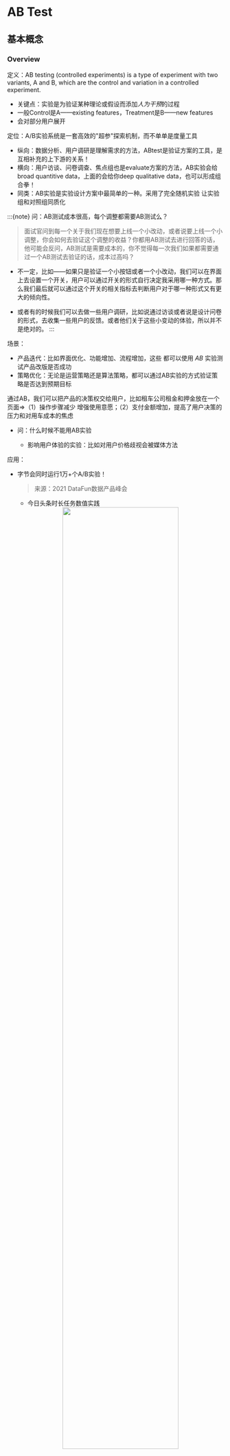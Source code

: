 # AB Test

## 基本概念

### Overview
定义：AB testing (controlled experiments) is a type of experiment with two variants, A and B, which are the control and variation in a controlled experiment.

- 关键点：实验是为验证某种理论或假设而添加*人为干预*的过程
- 一般Control是A——existing features，Treatment是B——new features 
- 会对部分用户展开


定位：A/B实验系统是一套高效的"超参"探索机制，而不单单是度量工具
- 纵向：数据分析、用户调研是理解需求的方法，ABtest是验证方案的工具，是互相补充的上下游的关系！
- 横向：用户访谈、问卷调查、焦点组也是evaluate方案的方法，AB实验会给broad quantitive data，上面的会给你deep qualitative data，也可以形成组合拳！
- 同类：AB实验是实验设计方案中最简单的一种。采用了完全随机实验 让实验组和对照组同质化

:::{note}
问：AB测试成本很高，每个调整都需要AB测试么？
> 面试官问到每一个关于我们现在想要上线一个小改动，或者说要上线一个小调整，你会如何去验证这个调整的收益？你都用AB测试去进行回答的话，他可能会反问，AB测试是需要成本的，你不觉得每一次我们如果都需要通过一个AB测试去验证的话，成本过高吗？

- 不一定，比如——如果只是验证一个小按钮或者一个小改动，我们可以在界面上去设置一个开关，用户可以通过开关的形式自行决定我采用哪一种方式。那么我们最后就可以通过这个开关的相关指标去判断用户对于哪一种形式又有更大的倾向性。

- 或者有的时候我们可以去做一些用户调研，比如说通过访谈或者说是设计问卷的形式，去收集一些用户的反馈。或者他们关于这些小变动的体验，所以并不是绝对的。
:::


场景：

- 产品迭代：比如界面优化、功能增加、流程增加，这些 都可以使用 $A B$ 实验测试产品改版是否成功
- 策略优化：无论是运营策略还是算法策略，都可以通过AB实验的方式验证策略是否达到预期目标

通过AB，我们可以把产品的决策权交给用户，比如租车公司租金和押金放在一个页面⇒（1）操作步骤减少 增强使用意愿；（2）支付金额增加，提高了用户决策的压力和对用车成本的焦虑

- 问：什么时候不能用AB实验

    - 影响用户体验的实验：比如对用户价格歧视会被媒体方法

应用：
- 字节会同时运行1万+个A/B实验！
    > 来源：2021 DataFun数据产品峰会

    - 今日头条时长任务数值实践

    <center><img src="../images/CI_abtest_1.png" width="75%"/></center>

- 腾讯看点：

    - 增长侧：调整的PUSH策略是否可以带来DAU的增长?
    - 推荐侧：小视频新的推荐算法是否可以带来更高的feeds点击率?
    - 产品侧：是否新的功能栏方案会造成很大的大盘PV下跌?


### AB实验的理论支撑
A/B Test 从本质上来说是一个**对控制变量实验结果的假设检验**
- 随机化：AB实验把Treatment 到 Effect之间的所有confounder通过随机化实现了控制变量，只剩下Treatment作为唯一因素
- 假设检验：假设检验是研究如何根据抽样后获得的样本来检查抽样前所作假设是否合理，它首先对实验组和对照组的关系提出了某种假设，然后计算这两组数据的差异和确定该差异是否存在统计上的显著性，最后根据上述结果对假设做出判断。

    - **中心极限定理**：在样本量足够大的时候，可以认为样本的均值近似服从正态分布。

    - 假设检验的理论核心是**证伪**，原假设是统计者想要拒绝的假设。拒绝的方式是我们看原假设成立的时候，H0（两组样本数据一样）是否是一个小概率事件

    

## ABTest的设计

ABtest其实就是控制变量法。为了评估测试和验证模型/项目的效果，在app/pc端设计出多个版本，在同一时间维度下，分别用组成相同/相似的群组去随机访问这些版本，记录下群组的用户体验数据和业务数据，最后评估不同方案的效果决定是否上线。


### 发现问题并对核心指标形成假设

- 基于现状和期望，分析并提出假设
- 设定指标目标（核心指标）根据假设找到目标指标 \& 其他重要的数据指标
    - 例子: 将购买页面主色调从蓝色改为红色能够将用户购买率提升3%，那么关注指标:
        - 用户购买率必定是我们的关注的指标 $\rightarrow$ “目标指标”
        - 还应该关注一些产品常关注的重要数据指标 $\rightarrow$ 观祭新策略会否对其他重要指标产生负面影响。

    - Guardrail Metric：

        - Organization guardrail metric: 比如page loading latency，新功能可能好但打开慢 会影响整个app；比如改付款界面UI对用户的下单单价不应该有影响！

        - Trustworthy-related metrics: 比如检查randomization！要用T-test或者卡方检验来看是否A B组其他特征一致



### 设计实验方案

#### Who

AB实验需要利用控制变量法的原理, 确保A、B两个方案中只有一个不同的变量, 其他变量保持一致，

- 必须满足的条件
    - 特征相同 (或相似) 的用户群组
    - 同一时间维度
- 操作方法：
    - 利用用户的唯一标识的尾号或者其他标识进行分类，如按照尾号的奇数或者偶数将其分为两组。
    - 用一个hash函数将用户的唯一标识进行hash取模，分桶。可以将用户均匀地分到若干个桶中，如分到100个或者1000个桶中，这样的好处就是可以进一步将用户打散，提高分组的效果。
    - 当然，如果有多个分组并行进行的情况的话，要考虑独占域和分享域问题。（不同域之间的用户相互独立，交集为空）对于共享域，我们要进行分层。但是在分层中，下一层要将上一层的用户打散，确保下一层用户的随机性。

##### **实验对象：**

- 如果是双边市场的话，可以用户、平台、生产者三方进行实验

<center><img src="../images/CI_abtest_4.png" width="75%"/></center>

- 推荐实验

    <center><img src="../images/CI_abtest_5.png" width="75%"/></center>

##### **人群圈选方式**

>  对人群的选择：行为圈选、标签圈选、属性圈选

多层方案

为了解决以上问题，多层分组方案应运而生，具体实现方法如下：

- <mark style="background-color:#c3dbfc;">分流</mark>：用户分流是指按照地域、性别、年龄等把用户均匀地分为几个组，1个用户只能出现在1个组中。
    - **适合互斥实验：**实验在同一层拆分流量，且不论如何拆分，不同组的流量是不重叠的。

    - 例子：只看“安卓用户”、只看“北京地区用户”等等，很多时候实验会在一个城市进行，因为不同城市之间的用户差异会很大（特别是美团滴滴之类的）

    - 问题：实际情况中，往往会同时上线多个实验，拿广告来说，有针对样式形态的实验，有针对广告位置策略的实验，有针对预估模型的实验。
      - 如果只是按照这种分流模式来，在每组实验放量10%的情况下，整体的流量只能同时开展10个实验。这个实验的效率是非常低的。为了解决这个问题，提出了用户分层、流量复用的方法。

- <mark style="background-color:#c3dbfc;">分层</mark>：同一份流量可以分布在多个实验层，也就是说**同一批用户可以出现在不同的实验层**，前提是**各个实验层之间无业务关联**，保证<u>这一批用户都均匀地分布到所有的实验层里</u>，达到用户“正交”的效果就可以（正交分层可以理解为互不影响的流量分层），从而让实验流量复用
- 根据业务方人为定义一些分层——如：UI 层、推荐算法层
    
- **每一层对用户随机分组**：流量经过每一层时都会被打散重新分配，*下一层每一组的流量都随机来源于上一层各组的流量*
    
- 实现同一个用户出现在不同层的不同组里面，做到流量的重复利用

- 分流分层模型：在此模型中增加组、层，并且可以互相嵌套。这要与实际的业务相匹配，拆分过多的结构可能会把简单的业务复杂化，拆分过少的结构又可能不满足实际业务。

    <img src="../images/TjLIltgmv2ifMvvCtR9Q.png" alt="img" style="zoom: 67%;" />
    
    
    - 规则：
    
        - 域1和域2拆分流量⇒**域1和域2是互斥的。**
        - 流量流过域2中的B1层、B2层、B3层时，B1层、B2层、B3层的流量都是与域2的流量相等。此时**B1层、B2层、B3层的流量是正交的。**
        - 扩展：流量流过域2中的B1层时，又把B1层分为了B1-1，B1-2，B1-3，此时**B1-1，B1-2，B1-3之间又是互斥的。**
    
    - **使用场景**
    
        - 例1：B1层、B2层、B3层可能分别为：UI层、搜索结果层、广告结果层，这几层基本上是没有任何的业务关联度的，即使共用相同的流量（流量正交）也不会对实际的业务造成结果。
    
            - 但是如果不同层之间所进行的试验互相关联，如B1层是修改的一个页面的按钮文字颜色，B2层是修改的按钮的颜色，当按钮文字颜色和按钮颜色一样时，该按钮已经是不可用的了。因此建议**同一类型的实验在同一层内进**行，并且需要考虑到不同实验互相的依赖。
    
        - 例2：域1的此种分流的意义在于，当我们做一个实验，并且**希望其他任何实验都不能对我实验进行干扰**，保证最后实验的可信度。
    


- B端实验
    - 内容池
        - 业务策略：低质过滤、热点运营、内容引入、内容使用天数
        - 模型更新:tag模型更新、清晰度调整、封面图调整、评分体系更新
    - 内容创作者
        - 业务策略:账号过滤、账号提权、账号引入、分润策略
        - 模型更新:评级模型更新、黑产打击模型更新

#### What——选物料

明确改动点——话术模板/h5/图片素材，保证是单一因素！

#### Where——选渠道

短信/外呼/邮件PUSH/站内信

实验层定义
- 为了让多个实验能够**并行不相互王扰 \& 获得足够的流量**而研发的流量分层技术
- 为了消不同层上的多个实验之间的影响, 一层上同一个用户只会命中一个实验, 一个实验每个组的用户都会随机打散后均匀地进入到不同层另一个实验的各组中
    - 把总体流量复制无数遍 $\rightarrow$ 形成无数个流量层 $\rightarrow$ 让总体流量被无数次复用 $\rightarrow$ 提高实验效率
    - 各层的流量正交 $=$ 选择正确的流量层可以保证各实验的结果不会受到其他层实验的干扰

选择实验层的原则
- 假如实验之间有相关性，那么实验必须置于同一层
- 假如实验之间没有相关性，那么实验可以置于不同层


#### When——选时机

立即触发/定时触达/例行触达/事件触发

注意：实验时长要与产品的 “数据特征周期”一致
- 例子: 直播类app产品, 用户在周一到周五的活跃度较低, 在周末活跃度较高, 以一个自然周为周期, 不断循环。那么该产品实验的时长应设置为一周

    

#### How large——决定样本量

- 最小样本量计算公式

    $$
    \mathrm{N}=\frac{(\sigma_{1}^{2}+\sigma_{2}^{2}) (Z_{1-\frac{\alpha}{2}}+Z_{1-\beta})^{2} }{\delta^{2}} \approx \frac{2 \sigma^{2} \cdot(1.96+0.84)^{2}}{\delta^{2}} \approx \frac{16 * \sigma^{2}}{\delta^{2}}
    $$
    - 公式解释
        - **样本标准差$\sigma$**衡量的是整体样本数据的波动性，可从样本中计算得到

            - 观测指标为绝对值类指标时:
                $$
                \sigma^{2}=\frac{ \sum_{1}^{n}(x_{i}-\bar{x})^{2}}{n-1}
                $$
                
                $\mathrm{n}$ 为样本数量, $\mathrm{x}$ 为样本均值

            - 观测指标为比率类指标时:
                $$
                \sigma^{2}=P_{A}(1-P_{A})+P_{B}(1-P_{B})
                $$
                $P_{A}$和$P_{B}$为观测数据，比如希望点击率从20%提升到25%，那么PA=20%，PB=25%，δ=5%。

        - **组间预期差值$\delta$**代表预期实验组和对照组两组数据的差，比如说期望点击率从20%提升到25%，那么δ就是5%。
        - α：犯第一类拒真错误的概率
            - 1-α := 置信水平
            - 一般情况取0.05
        - β，犯第二类取伪的概率
            - 1-β := 统计功效（没有取伪的概率，也就是在假设检验中， 拒绝原假设后， 接受正确的替换假设的概率）
            - 一般情况取0.2
        - 约等号：在置信水平: $\alpha=0.05 ， Z_{1-\frac{\alpha}{2}}=1.96$和统计功效: $\beta=0.2, Z_{1-\beta}=0.84$时的rule of thumb

            - 这里其实体现了一种AB实验的保守理念：
                - 低α：宁肯砍掉多个好的产品——尽量避免拒绝真的H0
                - 高β：也不应该让1个不好的产品上线——可以适当接受假的H0（改进实际有用但没采取）

    - 公式原理：CLT

        Test $\mu_{c}$ is the same as $\mu_{t}$： $H_{0}: \mu_{c}=\mu_{t}$ v.s. $H_{1}: \mu_{c} \neq \mu_{t}$

        $$\bar{x} \backsim N(\mu_{c}-\mu_{t}, \frac{2 \sigma^{2}}{n})$$

        $$\rightarrow Z=\frac{\bar{x}-(\mu_{c}-\mu_{t})}{\sqrt{2} \sigma / \sqrt{n}} \backsim N(0,1)$$

        When accept $\mathrm{H}_{0}$, significance level is $\alpha$:
        $$
        \begin{aligned}
        &\beta=P(|\frac{\bar{x}}{\sqrt{2} \sigma / \sqrt{n}}| \leq Z_{\alpha / 2})=P(-Z_{\alpha / 2} \leq \frac{\bar{x}}{\sqrt{2} \sigma / \sqrt{n}} \leq Z_{\alpha / 2}) \\
        &=P(-Z_{\alpha / 2}-\frac{\mu_{c}-\mu_{t}}{\sqrt{2} \sigma / \sqrt{n}} \leq \frac{\bar{x}-(\mu_{c}-\mu_{t})}{\sqrt{2} \sigma / \sqrt{n}} \leq Z_{\alpha / 2}-\frac{\mu_{c}-\mu_{t}}{\sqrt{2} \sigma / \sqrt{n}}) \\
        &=\Phi(Z_{\alpha / 2}-\frac{\mu_{c}-\mu_{t}}{\sqrt{2} \sigma / \sqrt{n}})-\Phi(-Z_{\alpha / 2}-\frac{\mu_{c}-\mu_{t}}{\sqrt{2} \sigma / \sqrt{n}})
        \end{aligned}
        $$
        
        Without loss of generality, assume $\mu_{c}>\mu_{t}$:

        $$
        \begin{aligned}
        \beta=\Phi(Z_{\alpha / 2}-\frac{\mu_{c}-\mu_{t}}{\sqrt{2} \sigma / \sqrt{n}})-\Phi (-Z_{\alpha / 2}-\frac{\mu_{c}-\mu_{t}}{\sqrt{2} \sigma / \sqrt{n}}) \\
        \end{aligned}
        $$
        - 其中第二项 $<\Phi(-Z_{\alpha / 2}) \approx 0$ 所以可以忽略
        - 与此同时$ \beta=\Phi(-Z_{\beta})$

        所以根据$-Z_{\beta}=Z_{\alpha / 2}-\frac{\mu_{c}-\mu_{t}}{\sqrt{2} \sigma / \sqrt{n}}$可以得到:
        $$n \approx \frac{2\left(Z_{\alpha / 2}+Z_{\beta}\right)^{2} \sigma^{2}}{\left(\mu_{c}-\mu_{t}\right)^{2}}$$

    - 以上公式是计算出单个实验组所需的样本量

        - 若有多个实验组，乘以实验组的个数就可以得到最终的样本量。
        - 样本量可以是一段时间里累积的样本量，比如需要10000个样本，每天可以产生1000个，那运行10天可以的！

- 例子：

    - 对于绝对值指标：

        - 某商品详情页平均停留时长的标准差是20秒，优化了商品详情页后，预估至少有5秒的绝对提升，AB测试每个组需要的最少样本量：
    
            σ=20，δ=5

            每个组所需的最少样本量 = $8*20*20*2/5*5=256$

    - 比率类指标：
    
        - 某商品详情页点击率20%，优化了该功能后，预期点击率提升到25%，AB测试每个组需要的最少样本量：
        
            对照组PA：20%，实验组PB：25%
        
            每个组所需的最少样本量 = $8 * (0.2 *（1-0.2）+0.25*（1-0.25））/ （0.25- 0.2）^2=1030$

- 在线计算工具：[Evans awesome AB Tools](https://www.evanmiller.org/ab-testing/)

    以上的例子：

    <center><img src="../images/CI_abtest_6.png" width="45%"/></center>
    
- 代码

    基于[delta method](https://toutiao.io/posts/q660w08/preview)
        $$\sqrt{n}\left(g\left(Y_{n}\right)-g(\theta)\right) \stackrel{d}{\rightarrow} N\left(0, \sigma^{2} g^{\prime}(\theta)^{2}\right)$$
    ```python
    import numpy as np
    import math
    from sklearn.linear_model import MultiTaskLasso, Lasso
    import pandas as pd
    import scipy.stats
    from sklearn.preprocessing import StandardScaler
    from sklearn.preprocessing import StandardScaler
    from sklearn.preprocessing import MinMaxScaler
    import numpy as np
    
    
    from  scipy.stats import chi2_contingency
    def chi_test(x,y,x_target,y_target):
        #卡方检验 组分分布是否平
        kf_data = np.array([[x,x_target], [y,y_target]])
        kf = chi2_contingency(kf_data)
        print('chi-sq=%.4f, p-value=%.4f, df=%i expected_frep=%s'%kf)
    
    chi_test(31188,31188,3461,3423)
    
    
    #deltaMethod 专用于变量y与变量x的商的case
    def var_dtm(y_mean, x_mean, var_y, var_x, xy_mean):
        
        #计算协方差
        def cova(x_mean,y_mean,xy_mean):
            return xy_mean-x_mean*y_mean
        covar = cova(x_mean,y_mean,xy_mean)
        
        #商的variacne
        var_ratio = var_y/x_mean**2 + var_x*y_mean**2/x_mean**4 - 2*covar*y_mean/x_mean**3
        return var_ratio
    
    
    #发布器头图的 曝光数 > 发布数 为例
    var = var_dtm(y_mean = 0.035214194, x_mean = 2.794877088302219
                    ,var_y = 0.073726526, var_x = 185.240175
                        , xy_mean = 0.410843231521)
    
    
    #实际的方差 有可能比二项分布折算方差会大很多
    print('二项方差：',round(0.012599/(1-0.012599),4))
    print('实际方差：',round(var,4))
    
    def sample_size(mean = 0.01259955,var = 0.0122,lift_rate = 0.025,alpha = 0.05,beta = 0.2):
        import math
        
        lift = lift_rate * mean
        num = var*(scipy.stats.norm.ppf(1-alpha)+scipy.stats.norm.ppf(1-beta))**2/(lift**2)
        return math.ceil(num)
    
    print('采用二项方差的样本量估计：', sample_size(var = 0.0128))
    print('采用deltaMethod的样本量估计：',sample_size())
    ```
- 补充：为什么计算的是最小样本量？

    理论上样本量还是越大越好。实际上，样本量越少越好，这是因为

    1. 流量有限：小公司就这么点流量，还要精打细算做各种测试，开发各种产品。在保证样本分组不重叠的基础上，产品开发速度会大大降低。

    2. 试错成本大：如果拿50%的用户做实验，一周以后发现总收入下降了20%，这样一周时间的实验给公司造成了10%的损失，这样损失未免有点大。

    所以，也可以应用一个流量大小Trick——`RAMP-UP PLAN` or `灰度测试`：初始阶段,先分配较少的流量（如1%）进入实验，初始实验如果一切正常, 进一步加大流量，初始实验如果出现异常, 随时可以终止实验

### 执行实验方案

- 设计与开发：

    - 创建变体：对网站原有版本的元素进行所需的更改。可能是更改按钮的颜色，交换页面上元素的顺序，隐藏导航元素或完全自定义的内容。
    - 埋点设计：把相关的用户行为收集起来，供后续的流程进行数据分析，从而得出实验结论。
    
- 分配流量分割进行测试：这里要注意辛普森悖论！要严格执行之前设计的分流分层方案让样本均匀随机。

- 埋点采集数据

### 实验观测
上线策略，观测实验确保正常，看实验是否按照预期进行，主要看以下两个方面：

1. 观察样本量是否符合预期，比如实验组和对照组分流的流量是否均匀，正常情况下，分流的数据不会相差太大，如果相差太大，就要分析哪里出现了问题。

2. 观察用户的行为埋点是否埋的正确，很多次实验之后，我们发现埋点埋错了。


### 分析实验结果

实验后分析数据：观察数据的涨跌是否显著，一般样本大（样本容量大于30）都是用Z检验，小的话才T，具体的选择合理的检验方式的方法：
<center><img src="../images/CI_abtest_8.png" width="55%"/></center>

- e.g 绿色线：不知道总体方差and比值的时候用


#### Z检验

$\mathrm{H_0}: \mu 1=\mu 2$

计算Z统计量（对于绝对值/比率型指标，方差的计算方式有差异）

- 绝对值指标:
    $$
    Z=\frac{\bar{X}_{A}-\bar{X}_{B}}{\sqrt{\frac{\sigma_{A}^{2}}{N_{A}}+\frac{\sigma_{B}^{2}}{N_{B}}}}
    $$
    - $\bar{X}_{A} 、 \bar{X}_{B}$：$A 、 B$ 组样本的均值
    - $\sigma_{A}^{2}$、$\sigma_{A}^{2}$：$A 、 B$ 组样本的方差
    - $N_{A}$、$N_{B}$：$A 、 B$ 组样本的数量

- 比率指标：
  
    $$
    Z=\frac{P_{A}-P_{B}}{\sqrt{\frac{P_{A}(1-P_{A})}{N_{A}}+\frac{P_{B}(1-P_{B})}{N_{B}}}}
    $$
    - $P_{A}、P_{B}$：$A 、 B$ 组样本的比率
    - $N_{A}$、$N_{B}$：$A 、 B$ 组样本的数量

假设检验的话跟理论Z比，也可以直接得到p值


### 决策

根据检验结果，判断发布新版本/改进设计方案/调整流量继续测试

:::{note}
Q：如果你发现你在AB测试当中所选取的指标在**统计上来说都是不显著的**，你该怎么去判断这个实验的收益？

A:
- 一般来说无显著差异我们可以理解为：实验组和对照组的统计差异是由抽样误差引起的（不拒绝H0 认为误差服从正态分布）。

- 但进一步验证的话，我们可以将这个指标去拆分成每一天去观察。如果指标的变化曲线每一天实验组都高于对照组，即使他在统计上来说是不显著的，我们也认为在这样一个观测周期内，实验组的关键指标表现是优于对照组，并得出优化上线结论。
:::

:::{note}
Q：如果你在AB测试中发现**实验组核心指标明显优于对照组，那这个优化就一定能够上线吗？**

A: 

- 不一定。举个例子，比如说有的时候我们想要提升产品的视觉展现效果。但是这种优化可能是以*用户等待内容展现的时间*作为代价来进行提升的。所以一个方面的优化可能会导致另一个方面的劣化。在做这个优化的时候，可能会对其他部门产生一些负向的影响，进而导致公司收入的下降。

- 所以，我们在进行AB测试的时候，必须要综合评估所有方面的一些指标变动，同时对于收益和损失来做一个评估，才能确认这个优化可以最终上线。
:::

## AB实验常见错误

1. **弃真**：实验组和对照组没有显著差异，但我们接受了方案推了全量。减少这种错误的方法就是提高显著性水平，比如 p 值小于 0.05 才算显著，而不是小于 0.1，显著性水平是人为给定的犯一类错误的可以接受的上限（$p$值为犯 I 类错误的概率$\alpha$ ）。

2. **存伪**：实验组和对照组有显著差异，但我们没有接受方案。

   II 类错误和**统计功效 (power)** 有关，统计功效可以简单理解为真理能被发现的可能性。统计功效 为:$1-\beta$ ，而$\beta$为犯第二类错误的概率。影响统计功效的因素有很多，主要的有三个：统计量、样本量和 I 类错误的概率$\alpha$  。

### 用户抽样不科学

没有满足随机化
- 错误例子：
    - 实验中, 在不同的渠道/应用市场中, 发布不同版本的APP/页面, 并把用户数据进行对比
    - 简单地从总体流量中抽取 $n \%$ 用于实验, 不考虑流量分布, 不做分流处理
- 问题——辛普森悖论
    不同应用市场渠道的用户常常带有自己的典型特征, 用户分布具有明显区别。对总流量进行简单粗暴地抽样也有着同样的问题一一分流到实验组和对照组的流量可能存在很大的分布差异。
    
    AB实验要求我们尽可能地保持实验组和对照组流量分布一致 (与总体流量也需保持分布一致), 否则得出的实验数据并不具有可信性。

实验人群跟上线人群不一致
- 比如：对局部城市做实验，但上线全量城市的时候有的城市不work

### 实验层选择错误

之前提到相关性实验放同一层、不相关实验可以放不同层。
比如按钮红色or蓝色 VS 按钮圆形or方形是相关的实验，用户将受到 “按钮颜色Red”以及 “按钮形状Round” 两个策略影响，
- 分开的话： 我们无法判断究竟 是哪个策略影响了该用户的行为。换句话说, 由于两个实验存在关联, 用户重复被实验命中, 实验结果 实际受到了多个策略的影响。这种情况下, 两个实验的结果便不再可信了
- 解决：要同层同时看2x2四种策略的结果

### Novelty and Primacy Effect

在新进行实验版本变更的短期内会有两种效应，但不会一直持续：
- Primacy effect: People are reluctant to change

    实验的指标可能会表现出正向的增长，到那时当用户好奇心消退之后，又会回到之前一般的水平。 
    - 举例：当某一天我们打开微信，发现微信的导航栏多了一个图标，我们肯定会非常好奇地去点开它看看是什么功能。打开发现它其实就是原来的朋友圈而已，那第二天第三天可能就慢慢习惯了这个新的东西，回到原先的使用习惯。

- 新奇效应Novelty effect: People welcome the changes and use more——用户因为新鲜感而表现出不可持续的行为

    老用户对改变可能不习惯甚至反感，有一定上手成本，这个时候需要可能会带来短期负面的影响

这两个效应会导致不同的initial effect

:::{note}
Q: Ran an A/B test on a new feature, the test won and we launched the change. After a week, the treatment effect quickly declined
A: Novelty effect⇒Repeat usage declined when effect wears off
:::




解决方案：

实践中，面对可能出现的学习效应，有什么应对方法呢：

- 采用入组多天的数据，表征实验组的指标随着时间的变化情况，表征实验指标是否收敛。
    如果指标有一定的周周期性，实验周期包含周末，观察工作日和周末的不同表现。
    - 但是在实验中，每天都去计算实验是否显著、比较两组指标大小是没有意义的，还会导致多重检验问题，只有达到最小样本量以及学习效应消退才能分析实验结果。

- Run tests only on first time users: 采用全新用户开展实验，全新用户就没有使用惯性的问题不会被Novelty和Primacy影响。

- 如果已经有在跑的实验，想看这些effect的影响的话，要等实验结果稳健之后再下结论

### INTERFERENCE BETWEEN VARIANTS

SUTVA是Stable unit treatment value assumption，表示randomization units are independent and no interaction between them！但社交属性⇒用户之间很可能相互影响⇒每个用户的行为并非完全独立


问题出现的场景
- Network effect: 控制组的用户会被实验组的用户影响

    User behaviors are impacted by others. The effect can spillover the control group

    - 例1: 比如我们对司机激励策略 由于司机会群里讨论所以会感觉自己受到不公平的待遇！

    - 例2: 假设好友被分到了实验组，我被分到了对照组。曝光给好友的内容更加的有吸引力，他作出了点赞、评论等互动行为。而产品的社交属性，使我可以看到好友的互动行为，原本不会被曝光给我的内容，我通过好友的互动间接接收到了。也提高了我去互动的概率，提高了活跃程度。这样就发生了实验组想对照组溢出的问题，独立的假设受到了破坏。

    - 例3: 直播pk体验中，pk组的体验组连线对战组

- Two-sided markets: 实验组和控制组会竞争一样的资源

    Resources are shared among control and treatment groups！
    - Eg. treatment group attracts more drivers
        - 比如当领券的用户需求增加，会获得更多的司机资源，从而让没领券的对照组可用的司机资源减少了！
        - 如果在一个地理区域中划分实验组对照组，验证一个乘客端的优化。如果实验组的优化带来了需求的提升，那就会有更多的司机接到了来自实验组的订单。短时间内司机的数量是固定的，分配给实验组的司机多了，自然对照组司机就少了。导致实验组结果高估，且破坏了独立假设。
    - 解决方案：predict where the interference will happen，然后isolate control and treatment units
        - 地理分离: 从地理上区隔用户，这种情况适合打车平台这样能从地理上区隔的，比如北京是实验组，上海是对照组，只要两个城市样本量相近即可。
        - 用户聚类: 按用户的关联度将用户聚成簇（Cluster），保证簇内用户的关联强，而簇间的关联弱，那么簇与簇之间是近似独立的。
            - 假如一个用户被划分到对照组，那么大部分与他直接联系的用户也应该被分到对照组中。
        

解决方案1：防止用户互相影响的方案——**Isolate Users**

- 双端市场场景

    Geo-based randomization: Split by geolocations
    - Eg. New York vs. San Francisco
    - Big variance since markets are unique

    Time-based randomization: Split by day of week
    - Assign all users to either treatment or control
    - Only when treatment effect is in short time
    - 只有在effect短（比如uber打车）的时候有用，但长时间的（比如是否推荐其他用户）就没用

- Network场景

    Create network clusters:
    - People interact mostly within the cluster
    - Assign clusters randomly

    **Ego-network randomization:** 

    - Originated from LinkedIn
    - An ego network cluster is defined as a portion of a social network formed of a given individual, termed ego, and the other persons with whom she has a social relationship, termed alters
    - One-out network effect: user either has th
    - e feature or not
    - It's simpler and more scalable

    快手直播通过pk_id来分实验而不是用户颗粒度

核心要点：

- 系统控制干预，降低对照组用户（没上策略的用户）接触到待评估功能的几率

**解决方案2: 时间片轮转实验**

时间片轮转实验是一种处理个体之间相互干扰的实验方法，在一定的实验对象上 进行实验组策略和对照组策略上的反复切换。

- 比如快手直播PK：让用户无法知晓下一个时间是否是实验组








### 统计显著!=实际显著

问：如果你发现AB测试的结果在统计上来说是显著，但是在实际中却不显著，这是为什么？

- 解释：统计学上的显著并不意味着实际效果的显著，假设检验只是告诉我们数据差异由随机产生的概率有多大，而实际显著是一个业务对改进商业价值的业务判断

    比如，我们做了一个改动让APP的启动时间的优化了0.001秒，这个数字可能在统计学上对应的P值很小——统计学显著，但是在实际中用户0.01秒的差异是感知不出来的。那么这样一个显著的统计差别，其实是没有商业意义的。

- 原因分析：造成这个结果可能的原因是我们在AB测试当中所选取的样本量过大（比如样本量分母的Minimum detectable effect太小了），导致样本和总体数据量差异很小，这样的话即使我们发现一个细微的差别，它在统计上来说是显著的，但对实际应用来说是不显著的。

- 解决：我们要设定一个合理的Minimum detectable effect，并根据它计算最小样本量

### Multiple Testing Problem
如果有三个组，有一个组p-value <0.05，也不能执行，因为此时

- $\operatorname{Pr}($ no false positive $)=(1-0.05)^{3}=0.95^{3}=0.857$
- $\operatorname{Pr}($ at least 1 false positive $)=1-\operatorname{Pr}$ (no false positive) = 0.143
- Type I error over 14%

解决方案1：Bonferroni  correction
- Significance level / number of tests
    - 比如：Significance level 10 tests $=0.05 / 10=0.005$

- 缺点：太过保守


 解决方案2：False Discovery Rate

- $\mathrm{FDR}=E[\frac{\text { false positives }}{\text { rejections }}]$

### Data Peaking

Stop collecting data when the test comes out significant：错误的！我们要计算准确的duration，我们在计算周期的时候考虑了
- statistical power
- significance level
- day of week effect
- seasonality

如果没有完成Pre-determined的duration的话，得到的effect是随机性造成的（过早停止测试可能会让一些异常的数据没有办法发生“均值回归“）！

此外，我们需要的是一个reproducible，而peak的时候终止很可能是一种无法复现的结果。



### 外部环境带来偶然因素

比如打车的时候有下雨，电商有大促，就会带来随机性

### 单侧检验

当显著性水平一定时，如要在多个选件中确定入选者，那么单侧检验所需观察到的选件之间的转化率差异更小。这似乎很有吸引力，因为与使用双侧检验相比，单侧检验可以更早地确定入选者。但单侧检验是有代价的！

- 例如，在一个单侧检验中，测试B是否比A好必须在开始测试​之前，决定是测试 B 优于 A 还是 A 优于 B。但是，如果是先查看了 A/B 测试的结果并看到 B 优于 A，然后​决定进行一个单侧检验来看这种差异是否具有统计意义，那么就违反了统计测试背后的假设。违反测试的假设意味着您的置信区间不可靠，并且测试的误报率比预期的要高。

您可以将单侧检验看做是一种已经由裁判做出决定、只是对该选件进行试验的测试。在单侧检验中，您已经确定了入选选件，而且只是想证明这一点，而不是向每个体验提供平等的机会来证明自己可以是入选者。单侧检验只应在这种极少发生的情况下使用：您**只关注某个策略是否优于其他策略，而不是其他策略优于某个策略。**

避免出现单侧检验问题，我们通常使用始终运用双侧检验的 A/B 测试解决方案！

## AA实验

当我们在实验评估系统上开启一个实验组和对照组配置一摸一样的实验时，我们称之为AA实验。AA实验通常用来辅助观察指标在产品不做改变时的偏差范围。我们通常会在实验里加一个和对照组一模一样的实验组来观察这个偏差，而如果这个偏差很大，通常你的AB实验也容易结果不置信。

AA的结果会存在波动，产生波动的原因很好理解，一句话来说就是“随机性”。下一秒打开头条的那个用户今天会读几篇文章这完全是随机的，不可预知的。所以当你开两个完全相同的实验组的时候，因为每个组里的用户今天会读的文章数完全随机，所以最终我们拿到的两个 Read/U 指标的差别也是随机的。

### AA实验作用

- AA实验能够验证实验所在层的分流均匀和正交性，保证分流同质。
- 观测指标是否存在指标生产异常，如实验曝光上报异常、异常用户影响等
评估指标波动范围
- 防止**上一个AB实验释放的流量**带来的惯性的影响（carry over）


### 起因

做AB实验的时候，有时尽管我们发现AB两组出现了明显差异，但我们依旧无法确认这种差异是实验条件不同带来的，还是AB两组用户本身的差异带来的。有时候，即便采用特别均匀的哈希打散算法，同时扩大样本量，也依然会出现AB两组用户在空跑期（AB两组用户实验条件一致），差异显著的情况。

因此，为了规避这个问题。很多企业采用了AA测试（空跑期）方法——正式开启实验之前，先进行一段时间的空跑，对AB两组用户采用同样的实验条件，一段时间后，再看两组之间的差异。

<center><img src="../images/CI_abtest_10.png" width="75%"/></center>

- 如果差异显著，数据弃之不用，重新选组。
- 如果差异不显著，记录两组之间的均值差，然后在实验期（AB两组实验条件不同）结束时，用实验期的组间差异，减去空跑期的组间差异，得到一个净增长率。

这种方式的问题是：对绝大多数APP来说，用户留存率不是100%。这意味着今天活跃的用户，明天可能就不来了。因此，今天按照一定规则圈定的用户群，到明天就不是同一拨人了。换句话说，即便空跑期的AA实验发现两组没有差异，等到进行AB实验时，两个实验组里的用户早就不同了。你也没法确定，AB两组用户本身没有差异。

还有些企业，会直接开三组流量，对照组、实验组、AA对照组。通过对比对照组和AA对照组，来判断实验组的固有差异。但这种方式更加不能确定对照组和实验组之间的固有差异，是更加不靠谱的方式。

那么，如果AA测试没有用，那我们该如何规避组间固有差异带来的问题呢？


### 更好的方式：AA波动比率

既然组间差异一定存在，那我们不妨接受这个前提，并且用统计方式来衡量差异大小，在计算实验效果的时候，把差异考虑在内即可。

举个例子，假如我们随机抽取2N个用户分为两组（每组N个），做一次实验，并进行指标对比。那么我们可以计算出两组用户在给定α值下，指标差异的置信区间。

我们可以把置信区间归一化，得到围绕样本均值波动的比率（给定α水平下）。这个波动比率，可以认为是任意两次随机分组，在给定α水平下的指标固有差异。

接下来，我们可以判断，如果AB实验得出的效果（改进比率），小于波动比率，那很可能只是正常误差，这个实验结论是不靠谱的。相反，如果实验效果大于波动比率，意味着这个实验结论是值得信赖的。

针对不同的指标、α水平、时间、样本数量（一般选常用AB实验的用户数量，便于参照），我们可以计算出AA波动率的表，通过这种方式，我们就把传统的AA实验，转换为了AA波动。用量化的方式，描述了组间固有差异!

**操作步骤总结**
- 先对各种关键指标，分别做常用用户数量下的AA波动范围图

    <center><img src="../images/CI_abtest_9.png" width="45%"/></center>

- 配置每个实验的时候，直接进行AB测试，不考虑AA
- 分析数据结果的时候，考虑**AB之间的差异，要大于AA差异**


## AB test的应用Trick
- 多次验证的结果更solid

- **A/B测试与用户调研相结合，可更客观合理地判断实验效果**：AB测试只是一个工具而已，是测不出用户需求的，同理心才是重要的基础。
  
    同理心是地基，想象力是天空，中间是逻辑和工具。
    > 来源：字节跳动七周年，张一鸣谈「务实的浪漫」：把想象变成现实:

- 流量复用

    有时候，多个实验共享同一个对照组。
    <center><img src="../images/CI_abtest_2.png" width="55%"/></center>

    适用场景 :
    1. 实验粒度生命周期短 (比如请求 )
    2. 定时更新Hash key
    3. 引入发车机制，同时开始实验


- 一人多账号

    如果一个人有多个账号，分别做不同用途，abtest的时候怎么分组才最合理呢？：我们对这类人的分类是，看的不是他是谁，而是他做了什么。按照我们对行业的分类，行为不同的话就是两类人，和身份证是不是同一个无关。我们要聚合的是有相同行为特征的账户，而不是人。

## AB test的局限性

- 用户角度：一部分用户无法使用某类功能而另一类用户则可以，可能会引发舆情问题；
    - 比如IEG的一些头部游戏不能给玩家带来异质化体验会引来投诉
- 开发角度：同时维护多套代码也有一定成本。这就导致我们无法直接使用AB实验
- ### 成本问题：需要足量随机流量使结果具备统计意义，会耗费流量；需要持续一段时间以收集数据，耗费时间；当可做A/B Test的选择太多时，往往难以全部尝试。
- **伦理上**不可行：比如探究社交压力对用户发表朋友圈的意愿有什么影响，不可能在用户朋友圈伪造或隐藏点赞和评论。

在这种情况下，有时候我们可以使用用户细分：
- 我们首先细分、细分再细分用户，接着对每一个细分后的用户群进行分析，以期望得到更加靠谱的结果。

    - 比如信息流推荐中可以将用户按照他们的历史活跃程度进行细拆，看看那些强相关的指标是否依然保持强相关。

    然而，细分用户这种做法其实是治标不治本的：
    - 如果细分得不够细，我们依然无法得到可靠的结论；
    - 如果细分得太细，细分后的用户可能寥寥无几导致结果不具备统计意义。

- 在无法满足AB实验的条件下，可以使用手边已有的历史数据进行推断和决策就变得很重要，这个时候可以用因果推断或者称为观察性研究来解决！

## 其他实验思路
### 双边实验

在双边市场里让实验组和对照组都分AB，同时检测两端的效果。
举例：快手中是否在主播直播页面上加一个跳转的功能
<center><img src="../images/CI_abtest_1.png" width="45%"/></center>

- 检测组间转移溢出和干扰
    - 消费端向主播端溢出：挂件可能导致实验组的观众在实验组 vs. 控制组的主播之间转移直播消费
    - 主播端向消费端溢出：实验组主播可能更加卖力直播，同时影响both实验组和控制组观众
- 帮助归因：比如解释主播端分析看到实验组的主播比控制组的主播有更高的观流时长和点赞次数：
    - 猜想：挂件导致实验组的主播提高了推流的质量, 因为他们发现有一些观众会跳离自己的直播间，于是做出了更多的努力来 “挽留”观众
    
        验证方法：可以看N1 vs N3（这样对比可以排除主播对用户的溢出 因为用户是控制组的都看不到挂件），检查是否有N1的消费/互动 > N3的消费/互动
    - 猜想：观众觉得挂件让他们能够跳到运营活动的直播间去，挺有意思的，所以也会多来有挂件的主播直播间。
        验证方法：这里N1和N3应该一样

#### 缺陷

双边实验只能描述比较简单的组间溢出场景，不能解决network inference的情形 (个体和个体之间存在干扰)
- 举例：直播PK的暴击时刻功能（最后的时候打赏积分翻倍）
    - PK实验存在双边/多边溢出效应（主播和主播 and 观众和观众），造成对照组没有办法真实反映在没有实验情况下的大盘流水，从而导致实验组比对照组的效果无法折算到大盘实验推全后的收益
    - 在PK场景下，双边实验也会造成明显的用户感受不一致：控制组用户与 实验组用户在同一场pk体验相互干扰
    - 实验需要根据pk_id随机下发, 无法直接在用户维度(uid)下发进行随机分流

### 时间片轮转实验
时间片轮转实验是一种处理个体之间相互干扰的实验方法，**在一定的实验对象上进行实验组策略和对照组策略上的反复切换**。
- 适用场景为：
    - 个体和个体之间存在干扰
    - 无法按个体分流的策略类实验
    - 实验样本有限, 个体间差异较大, 想研究单个个体的处理效应 (比如奶牛产奶的实验, 生物、椥学实验)
- 设计核心
    - 一次实验时间片的粒度 (granularity)：1分钟换一次/3分钟换一次
    - 实验总周期的选择：一天or一周？
    - 在实验总周期中选择时间节点随机决定之后一段时间是否实验策略生效
    - Tradeoff——实验粒度 (granularity) 越粗糙, 时间上的干扰造成的bias越小, 但是与此同时实验不够随机, Variance越大, 影响实验数据的statistical inference power。

#### 核心假设
- 我们所关注的指标的potential outcomes的绝对值有一个上界 $B$, 且我们在分析中不需要 知道这个 $B$ 到底是什么。
- 用户无法预测下个时间片到底是实验组，所以时间片的决策不受对末来的预期的影响。
- 如果时间片之间存在时间上的干扰, 这个干扰的影响是固定且有限的, 最多持续m期

#### 缺点
- 实验周期长
- 无法观察HTE

## 参考资料
- [知乎｜【AB测试最全干货】史上最全知识点及常见面试题（上篇）](https://zhuanlan.zhihu.com/p/375902281)
- [知乎｜【AB测试最全干货】史上最全知识点及常见面试题（下篇）](https://zhuanlan.zhihu.com/p/394172096)
- [知乎｜数据分析系列：如何做一次ABtest？](https://zhuanlan.zhihu.com/p/165406531)
- [知乎｜AB Test 高频面试八大问-数据分析面试必刷题](https://www.zhihu.com/zvideo/1421517134421344256)
- [知乎｜做AA测试，不如看AA波动](https://zhuanlan.zhihu.com/p/134085246)
- [一文搞懂AB Testing的分层分流](https://www.woshipm.com/pd/1080730.html)
- [Udacity｜AB Testing by Google](https://www.udacity.com/course/ab-testing--ud257)
- [Youtube｜A/B Testing in Data Science](https://www.youtube.com/playlist?list=PLY1Fi4XflWSvgsaD9eXng6N5kxcMtcxGK)
- [DataFun｜快手直播场景相关的因果推断与实验设计](https://appukvkryx45804.pc.xiaoe-tech.com/detail/v_60e71278e4b0151fc94e3d00/3)